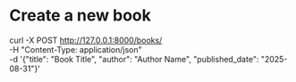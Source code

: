 # Create a new book
curl -X POST http://127.0.0.1:8000/books/ \
    -H "Content-Type: application/json" \
    -d '{"title": "Book Title", "author": "Author Name", "published_date": "2025-08-31"}'
